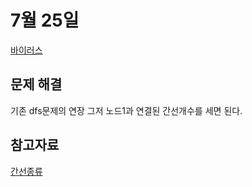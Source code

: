# 7월 25일

[바이러스](https://www.acmicpc.net/problem/2606)

## 문제 해결
기존 dfs문제의 연장 그저 노드1과 연결된 간선개수를 세면 된다.

## 참고자료
[간선종류](https://rebro.kr/71)